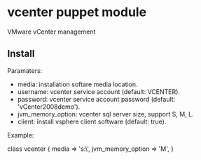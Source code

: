 # vcenter puppet module

VMware vCenter management

## Install

Paramaters:

* media: installation softare media location.
* username: vcenter service account (default: VCENTER).
* password: vcenter service account password (default: 'vCenter2008demo').
* jvm_memory_option: vcenter sql server size, support S, M, L.
* client: install vsphere client software (default: true).

Example:

   class vcenter {
     media => 's:\\',
     jvm_memory_option => 'M',
   }
